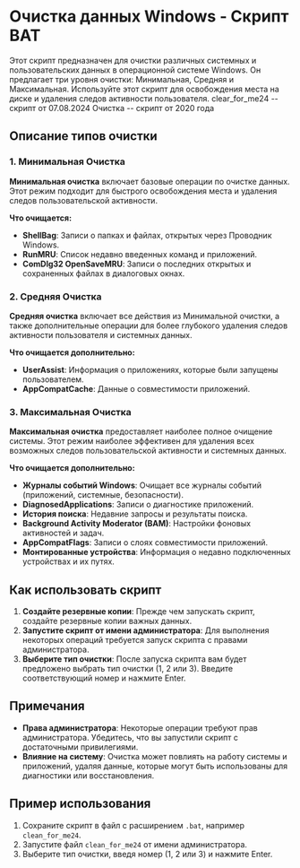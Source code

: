 
# Очистка данных Windows - Скрипт BAT

Этот скрипт предназначен для очистки различных системных и пользовательских данных в операционной системе Windows. Он предлагает три уровня очистки: Минимальная, Средняя и Максимальная. Используйте этот скрипт для освобождения места на диске и удаления следов активности пользователя.
clear_for_me24 -- скрипт от 07.08.2024 
Очистка -- скрипт от 2020 года 

## Описание типов очистки

### 1. Минимальная Очистка

**Минимальная очистка** включает базовые операции по очистке данных. Этот режим подходит для быстрого освобождения места и удаления следов пользовательской активности.

**Что очищается:**
- **ShellBag**: Записи о папках и файлах, открытых через Проводник Windows.
- **RunMRU**: Список недавно введенных команд и приложений.
- **ComDlg32 OpenSaveMRU**: Записи о последних открытых и сохраненных файлах в диалоговых окнах.

### 2. Средняя Очистка

**Средняя очистка** включает все действия из Минимальной очистки, а также дополнительные операции для более глубокого удаления следов активности пользователя и системных данных.

**Что очищается дополнительно:**
- **UserAssist**: Информация о приложениях, которые были запущены пользователем.
- **AppCompatCache**: Данные о совместимости приложений.

### 3. Максимальная Очистка

**Максимальная очистка** предоставляет наиболее полное очищение системы. Этот режим наиболее эффективен для удаления всех возможных следов пользовательской активности и системных данных.

**Что очищается дополнительно:**
- **Журналы событий Windows**: Очищает все журналы событий (приложений, системные, безопасности).
- **DiagnosedApplications**: Записи о диагностике приложений.
- **История поиска**: Недавние запросы и результаты поиска.
- **Background Activity Moderator (BAM)**: Настройки фоновых активностей и задач.
- **AppCompatFlags**: Записи о слоях совместимости приложений.
- **Монтированные устройства**: Информация о недавно подключенных устройствах и их путях.

## Как использовать скрипт

1. **Создайте резервные копии**: Прежде чем запускать скрипт, создайте резервные копии важных данных.
2. **Запустите скрипт от имени администратора**: Для выполнения некоторых операций требуется запуск скрипта с правами администратора.
3. **Выберите тип очистки**: После запуска скрипта вам будет предложено выбрать тип очистки (1, 2 или 3). Введите соответствующий номер и нажмите Enter.

## Примечания

- **Права администратора**: Некоторые операции требуют прав администратора. Убедитесь, что вы запустили скрипт с достаточными привилегиями.
- **Влияние на систему**: Очистка может повлиять на работу системы и приложений, удаляя данные, которые могут быть использованы для диагностики или восстановления.

## Пример использования

1. Сохраните скрипт в файл с расширением `.bat`, например `clean_for_me24`.
2. Запустите файл `clean_for_me24` от имени администратора.
3. Выберите тип очистки, введя номер (1, 2 или 3) и нажмите Enter.
